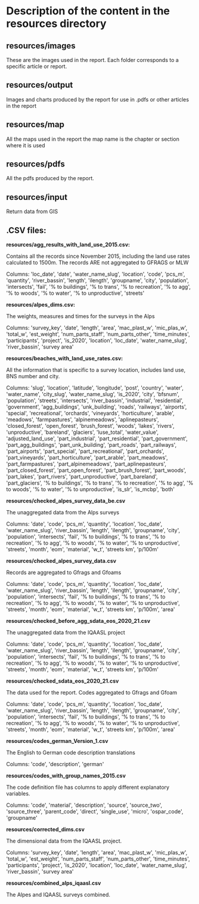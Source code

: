 # Description of the content in the resources directory

## resources/images

These are the images used in the report. Each folder corresponds to a specific article or report.

## resources/output

Images and charts produced by the report for use in .pdfs or other articles in the report

## resources/map

All the maps used in the report the map name is the chapter or section where it is used

## resources/pdfs

All the pdfs produced by the report.

## resources/input

Return data from GIS

## .CSV files: 

__resources/agg_results_with_land_use_2015.csv:__

Contains all the records since November 2015, including the land use rates calculated to 1500m.  The records ARE not aggregated to GFRAGS or MLW 

Columns: 'loc_date', 'date', 'water_name_slug', 'location', 'code', 'pcs_m', 'quantity', 'river_bassin', 'length', 'ilength', 'groupname', 'city', 'population', 'intersects', 'fail', '% to buildings', '% to trans', '% to recreation', '% to agg', '% to woods', '% to water', '% to unproductive', 'streets' 

__resources/alpes_dims.csv:__

The weights, measures and times for the surveys in the Alps 

Columns: 'survey_key', 'date', 'length', 'area', 'mac_plast_w', 'mic_plas_w', 'total_w', 'est_weight', 'num_parts_staff', 'num_parts_other', 'time_minutes', 'participants', 'project', 'is_2020', 'location', 'loc_date', 'water_name_slug', 'river_bassin', 'survey area' 

__resources/beaches_with_land_use_rates.csv:__

All the information that is specific to a survey location, includes land use, BNS number and city. 

Columns: 'slug', 'location', 'latitude', 'longitude', 'post', 'country', 'water', 'water_name', 'city_slug', 'water_name_slug', 'is_2020', 'city', 'bfsnum', 'population', 'streets', 'intersects', 'river_bassin', 'industrial', 'residential', 'government', 'agg_buildings', 'unk_building', 'roads', 'railways', 'airports', 'special', 'recreational', 'orchards', 'vineyards', 'horticulture', 'arable', 'meadows', 'farmpastures', 'alpinemeadows', 'aplinepasteurs', 'closed_forest', 'open_forest', 'brush_forest', 'woods', 'lakes', 'rivers', 'unproductive', 'bareland', 'glaciers', 'luse_total', 'water_value', 'adjusted_land_use', 'part_industrial', 'part_residential', 'part_government', 'part_agg_buildings', 'part_unk_building', 'part_roads', 'part_railways', 'part_airports', 'part_special', 'part_recreational', 'part_orchards', 'part_vineyards', 'part_horticulture', 'part_arable', 'part_meadows', 'part_farmpastures', 'part_alpinemeadows', 'part_aplinepasteurs', 'part_closed_forest', 'part_open_forest', 'part_brush_forest', 'part_woods', 'part_lakes', 'part_rivers', 'part_unproductive', 'part_bareland', 'part_glaciers', '% to buildings', '% to trans', '% to recreation', '% to agg', '% to woods', '% to water', '% to unproductive', 'is_slr', 'is_mcbp', 'both' 

__resources/checked_alpes_survey_data_be.csv__

The unaggregated data from the Alps surveys 

Columns: 'date', 'code', 'pcs_m', 'quantity', 'location', 'loc_date', 'water_name_slug', 'river_bassin', 'length', 'ilength', 'groupname', 'city', 'population', 'intersects', 'fail', '% to buildings', '% to trans', '% to recreation', '% to agg', '% to woods', '% to water', '% to unproductive', 'streets', 'month', 'eom', 'material', 'w_t', 'streets km', 'p/100m' 

__resources/checked_alpes_survey_data.csv__

Records are aggregated to Gfrags and Gfoams 

Columns: 'date', 'code', 'pcs_m', 'quantity', 'location', 'loc_date', 'water_name_slug', 'river_bassin', 'length', 'ilength', 'groupname', 'city', 'population', 'intersects', 'fail', '% to buildings', '% to trans', '% to recreation', '% to agg', '% to woods', '% to water', '% to unproductive', 'streets', 'month', 'eom', 'material', 'w_t', 'streets km', 'p/100m', 'area' 

__resources/checked_before_agg_sdata_eos_2020_21.csv__

The unaggregated data from the IQAASL project 

Columns: 'date', 'code', 'pcs_m', 'quantity', 'location', 'loc_date', 'water_name_slug', 'river_bassin', 'length', 'ilength', 'groupname', 'city', 'population', 'intersects', 'fail', '% to buildings', '% to trans', '% to recreation', '% to agg', '% to woods', '% to water', '% to unproductive', 'streets', 'month', 'eom', 'material', 'w_t', 'streets km', 'p/100m' 

__resources/checked_sdata_eos_2020_21.csv__

The data used for the report. Codes aggregated to Gfrags and Gfoam 

Columns: 'date', 'code', 'pcs_m', 'quantity', 'location', 'loc_date', 'water_name_slug', 'river_bassin', 'length', 'ilength', 'groupname', 'city', 'population', 'intersects', 'fail', '% to buildings', '% to trans', '% to recreation', '% to agg', '% to woods', '% to water', '% to unproductive', 'streets', 'month', 'eom', 'material', 'w_t', 'streets km', 'p/100m', 'area' 

__resources/codes_german_Version_1.csv__

The English to German code description translations 

Columns: 'code', 'description', 'german' 

__resources/codes_with_group_names_2015.csv__

The code definition file has columns to apply different explanatory variables.  

Columns: 'code', 'material', 'description', 'source', 'source_two', 'source_three', 'parent_code', 'direct', 'single_use', 'micro', 'ospar_code', 'groupname' 

__resources/corrected_dims.csv__ 

The dimensional data from the IQAASL project. 

Columns: 'survey_key', 'date', 'length', 'area', 'mac_plast_w', 'mic_plas_w', 'total_w', 'est_weight', 'num_parts_staff', 'num_parts_other', 'time_minutes', 'participants', 'project', 'is_2020', 'location', 'loc_date', 'water_name_slug', 'river_bassin', 'survey area' 

__resources/combined_alps_iqaasl.csv__

The Alpes and IQAASL surveys combined.

